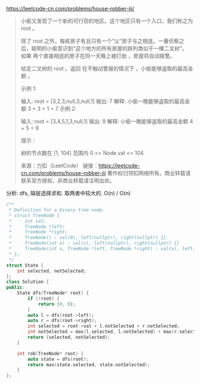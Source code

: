 https://leetcode-cn.com/problems/house-robber-iii/

> 小偷又发现了一个新的可行窃的地区。这个地区只有一个入口，我们称之为 root 。
>
> 除了 root 之外，每栋房子有且只有一个“父“房子与之相连。一番侦察之后，聪明的小偷意识到“这个地方的所有房屋的排列类似于一棵二叉树”。 如果 两个直接相连的房子在同一天晚上被打劫 ，房屋将自动报警。
>
> 给定二叉树的 root 。返回 在不触动警报的情况下 ，小偷能够盗取的最高金额 。
>
>  
>
> 示例 1:
>
> 
>
> 输入: root = [3,2,3,null,3,null,1]
> 输出: 7 
> 解释: 小偷一晚能够盗取的最高金额 3 + 3 + 1 = 7
> 示例 2:
>
> 
>
> 输入: root = [3,4,5,1,3,null,1]
> 输出: 9
> 解释: 小偷一晚能够盗取的最高金额 4 + 5 = 9
>
>
> 提示：
>
> 树的节点数在 [1, 104] 范围内
> 0 <= Node.val <= 104
>
> 来源：力扣（LeetCode）
> 链接：https://leetcode-cn.com/problems/house-robber-iii
> 著作权归领扣网络所有。商业转载请联系官方授权，非商业转载请注明出处。

分析: dfs, 隔层选择求和. 取两者中较大的. O(n) / O(n)

```cpp
/**
 * Definition for a binary tree node.
 * struct TreeNode {
 *     int val;
 *     TreeNode *left;
 *     TreeNode *right;
 *     TreeNode() : val(0), left(nullptr), right(nullptr) {}
 *     TreeNode(int x) : val(x), left(nullptr), right(nullptr) {}
 *     TreeNode(int x, TreeNode *left, TreeNode *right) : val(x), left(left), right(right) {}
 * };
 */
struct State {
    int selected, notSelected;
};
class Solution {
public:
    State dfs(TreeNode* root) {
        if (!root) {
            return {0, 0};
        }
        auto l = dfs(root->left);
        auto r = dfs(root->right);
        int selected = root->val + l.notSelected + r.notSelected;
        int notSelected = max(l.selected, l.notSelected) + max(r.selected, r.notSelected);
        return {selected, notSelected};
    }

    int rob(TreeNode* root) {
        auto state = dfs(root);
        return max(state.selected, state.notSelected);
    }
};
```

